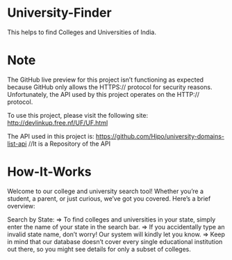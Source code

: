 # University-Finder
This helps to find Colleges and Universities of India.

# Note
The GitHub live preview for this project isn’t functioning as expected because GitHub only allows the HTTPS:// protocol for security reasons. Unfortunately, the API used by this project operates on the HTTP:// protocol.

To use this project, please visit the following site: http://devlinkup.free.nf/UF/UF.html

The API used in this project is: https://github.com/Hipo/university-domains-list-api  //It is a Repository of the API

# How-It-Works
Welcome to our college and university search tool! Whether you’re a student, a parent, or just curious, we’ve got you covered. Here’s a brief overview:

Search by State:
=> To find colleges and universities in your state, simply enter the name of your state in the search bar.
=> If you accidentally type an invalid state name, don’t worry! Our system will kindly let you know.
=> Keep in mind that our database doesn’t cover every single educational institution out there, so you might see details for only a subset of colleges.
